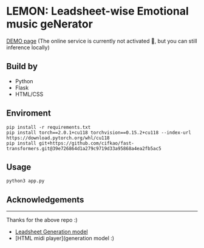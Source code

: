 # LEMON: Leadsheet-wise Emotional music geNerator

[DEMO page](http://140.112.41.51:5000) (The online service is currently not activated 🥲, but you can still inference locally)

## Build by

-   Python
-   Flask
-   HTML/CSS

## Enviroment

```
pip install -r requirements.txt
pip install torch==2.0.1+cu118 torchvision==0.15.2+cu118 --index-url https://download.pytorch.org/whl/cu118
pip install git+https://github.com/cifkao/fast-transformers.git@39e726864d1a279c9719d33a95868a4ea2fb5ac5
```

## Usage

```
python3 app.py
```

## Acknowledgements

---

Thanks for the above repo :)

-   [Leadsheet Generation model](https://github.com/slSeanWU/Compose_and_Embellish)
-   [HTML midi player](generation model :)
